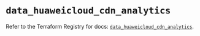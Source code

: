 # `data_huaweicloud_cdn_analytics`

Refer to the Terraform Registry for docs: [`data_huaweicloud_cdn_analytics`](https://registry.terraform.io/providers/huaweicloud/huaweicloud/1.71.1/docs/data-sources/cdn_analytics).
